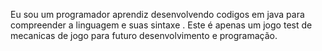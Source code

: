 Eu sou um programador aprendiz desenvolvendo codigos em java para compreender a linguagem e suas sintaxe .
Este é apenas um jogo test de mecanicas de jogo para futuro desenvolvimento e programação. 

